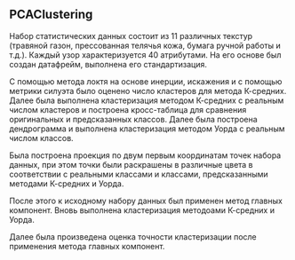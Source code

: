 ## PCAClustering
Набор статистических данных состоит из 11 различных текстур (травяной газон, прессованная телячья кожа, бумага ручной работы и т.д.). Каждый узор характеризуется 40 атрибутами. 
На его основе был создан датафрейм, выполнена его стандартизация.

С помощью метода локтя на основе инерции, искажения и с помощью метрики силуэта было оценено число кластеров для метода К-средних.
Далее была выполнена кластеризация методом К-средних с реальным числом кластеров и построена кросс-таблица для сравнения оригинальных и предсказанных классов.
Далее была построена дендрограмма и выполнена кластеризация методом Уорда с реальным числом классов.

Была построена проекция по двум первым координатам точек набора данных, при этом точки были раскрашены в различные цвета в соответствии с реальными классами и классами, предсказанными методами К-средних и Уорда.

После этого к исходному набору данных был применен метод главных компонент. Вновь выполнена кластеризация методоами К-средних и Уорда.

Далее была произведена оценка точности кластеризации после применения метода главных компонент.
